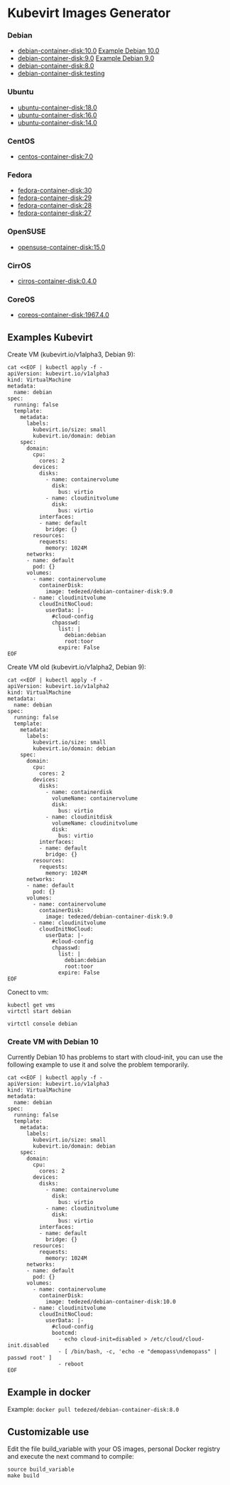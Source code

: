 # Kubevirt Images Generator

### Debian

- [debian-container-disk:10.0](https://hub.docker.com/r/tedezed/debian-container-disk/tags) [Example Debian 10.0](#create-vm-with-debian-10)
- [debian-container-disk:9.0](https://hub.docker.com/r/tedezed/debian-container-disk) [Example Debian 9.0](#examples-kubevirt)
- [debian-container-disk:8.0](https://hub.docker.com/r/tedezed/debian-container-disk)
- [debian-container-disk:testing](https://hub.docker.com/r/tedezed/debian-container-disk)

### Ubuntu

- [ubuntu-container-disk:18.0](https://hub.docker.com/r/tedezed/ubuntu-container-disk)
- [ubuntu-container-disk:16.0](https://hub.docker.com/r/tedezed/ubuntu-container-disk)
- [ubuntu-container-disk:14.0](https://hub.docker.com/r/tedezed/ubuntu-container-disk)

### CentOS

- [centos-container-disk:7.0](https://hub.docker.com/r/tedezed/centos-container-disk)

### Fedora

- [fedora-container-disk:30](https://hub.docker.com/r/tedezed/fedora-container-disk)
- [fedora-container-disk:29](https://hub.docker.com/r/tedezed/fedora-container-disk)
- [fedora-container-disk:28](https://hub.docker.com/r/tedezed/fedora-container-disk)
- [fedora-container-disk:27](https://hub.docker.com/r/tedezed/fedora-container-disk)

### OpenSUSE

- [opensuse-container-disk:15.0](https://hub.docker.com/r/tedezed/opensuse-container-disk)

### CirrOS

- [cirros-container-disk:0.4.0](https://hub.docker.com/r/tedezed/cirros-container-disk)

### CoreOS

- [coreos-container-disk:1967.4.0](https://hub.docker.com/r/tedezed/coreos-container-disk)

## Examples Kubevirt

Create VM (kubevirt.io/v1alpha3, Debian 9):

```
cat <<EOF | kubectl apply -f -
apiVersion: kubevirt.io/v1alpha3
kind: VirtualMachine
metadata:
  name: debian
spec:
  running: false
  template:
    metadata:
      labels: 
        kubevirt.io/size: small
        kubevirt.io/domain: debian
    spec:
      domain:
        cpu:
          cores: 2
        devices:
          disks:
            - name: containervolume
              disk:
                bus: virtio
            - name: cloudinitvolume
              disk:
                bus: virtio
          interfaces:
          - name: default
            bridge: {}
        resources:
          requests:
            memory: 1024M
      networks:
      - name: default
        pod: {}
      volumes:
        - name: containervolume
          containerDisk:
            image: tedezed/debian-container-disk:9.0
        - name: cloudinitvolume
          cloudInitNoCloud:
            userData: |-
              #cloud-config
              chpasswd:
                list: |
                  debian:debian
                  root:toor
                expire: False
EOF
```

Create VM old (kubevirt.io/v1alpha2, Debian 9):

```
cat <<EOF | kubectl apply -f -
apiVersion: kubevirt.io/v1alpha2
kind: VirtualMachine
metadata:
  name: debian
spec:
  running: false
  template:
    metadata:
      labels: 
        kubevirt.io/size: small
        kubevirt.io/domain: debian
    spec:
      domain:
        cpu:
          cores: 2
        devices:
          disks:
            - name: containerdisk
              volumeName: containervolume
              disk:
                bus: virtio
            - name: cloudinitdisk
              volumeName: cloudinitvolume
              disk:
                bus: virtio
          interfaces:
          - name: default
            bridge: {}
        resources:
          requests:
            memory: 1024M
      networks:
      - name: default
        pod: {}
      volumes:
        - name: containervolume
          containerDisk:
            image: tedezed/debian-container-disk:9.0
        - name: cloudinitvolume
          cloudInitNoCloud:
            userData: |-
              #cloud-config
              chpasswd:
                list: |
                  debian:debian
                  root:toor
                expire: False
EOF
```

Conect to vm:
```
kubectl get vms
virtctl start debian

virtctl console debian
```

### Create VM with Debian 10

Currently Debian 10 has problems to start with cloud-init, you can use the following example to use it and solve the problem temporarily.

```
cat <<EOF | kubectl apply -f -
apiVersion: kubevirt.io/v1alpha3
kind: VirtualMachine
metadata:
  name: debian
spec:
  running: false
  template:
    metadata:
      labels: 
        kubevirt.io/size: small
        kubevirt.io/domain: debian
    spec:
      domain:
        cpu:
          cores: 2
        devices:
          disks:
            - name: containervolume
              disk:
                bus: virtio
            - name: cloudinitvolume
              disk:
                bus: virtio
          interfaces:
          - name: default
            bridge: {}
        resources:
          requests:
            memory: 1024M
      networks:
      - name: default
        pod: {}
      volumes:
        - name: containervolume
          containerDisk:
            image: tedezed/debian-container-disk:10.0
        - name: cloudinitvolume
          cloudInitNoCloud:
            userData: |-
              #cloud-config
              bootcmd:
                - echo cloud-init=disabled > /etc/cloud/cloud-init.disabled
                - [ /bin/bash, -c, 'echo -e "demopass\ndemopass" | passwd root' ]
                - reboot
EOF
```

## Example in docker

Example: `docker pull tedezed/debian-container-disk:8.0`

## Customizable use

Edit the file build_variable with your OS images, personal Docker registry and execute the next command to compile:
```
source build_variable
make build
```
